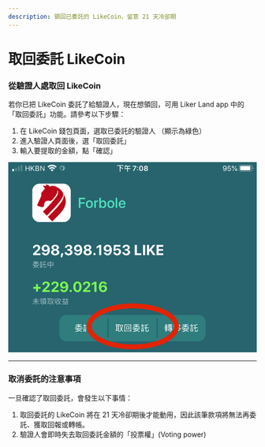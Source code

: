 ```yaml
---
description: 領回已委託的 LikeCoin，留意 21 天冷卻期
---
```


# 取回委託 LikeCoin

### 從驗證人處取回 LikeCoin <a id="-likecoin"></a>

若你已把 LikeCoin 委託了給驗證人，現在想領回，可用 Liker Land app 中的「取回委託」功能。請參考以下步驟：

1. 在 LikeCoin 錢包頁面，選取已委託的驗證人 （顯示為綠色）
2. 進入驗證人頁面後，選「取回委託」
3. 輸入要提取的金額，點「確認」

![](../../.gitbook/assets/img_2328.jpg)



----------------

### 取消委託的注意事項

一旦確認了取回委託，會發生以下事情：

1. 取回委託的 LikeCoin 將在 21 天冷卻期後才能動用，因此該筆款項將無法再委託、獲取回報或轉帳。
2. 驗證人會即時失去取回委託金額的「投票權」\(Voting power\)

